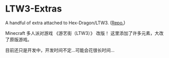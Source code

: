 # LTW3-Extras
A handful of extra attached to Hex-Dragon/LTW3. ([Repo.](https://github.com/Hex-Dragon/LTW3))

Minecraft 多人派对游戏 《游艺街（LTW3）》 改版！
这里添加了许多元素，大改了原版游戏。

目前还只是开发中，开发时间不定...可能会花很长时间...
